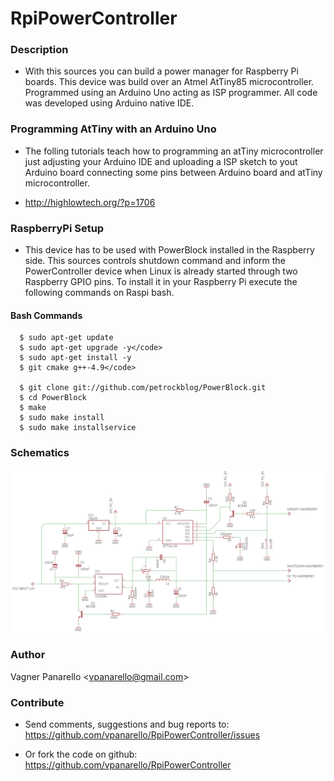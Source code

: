 RpiPowerController
==

### Description
* With this sources you can build a power manager for Raspberry Pi boards. This device was build over an Atmel AtTiny85 microcontroller. Programmed using an Arduino Uno acting as ISP programmer. All code was developed using Arduino native IDE.

### Programming AtTiny with an Arduino Uno

* The folling tutorials teach how to programming an atTiny microcontroller just adjusting your Arduino IDE and uploading a ISP sketch to yout Arduino board connecting some pins between Arduino board and atTiny microcontroller.

- http://highlowtech.org/?p=1706

### RaspberryPi Setup
* This device has to be used with PowerBlock installed in the Raspberry side. This sources controls shutdown command and inform the PowerController device when Linux is already started through two Raspberry GPIO pins. To install it in your Raspberry Pi execute the following commands on Raspi bash.

#### Bash Commands
      $ sudo apt-get update
      $ sudo apt-get upgrade -y</code>
      $ sudo apt-get install -y 
      $ git cmake g++-4.9</code>

      $ git clone git://github.com/petrockblog/PowerBlock.git
      $ cd PowerBlock
      $ make
      $ sudo make install
      $ sudo make installservice

### Schematics

![alt tag](https://raw.githubusercontent.com/vpanarello/RpiPowerController/master/img/powerModule_schematic.png)


### Author

Vagner Panarello <<vpanarello@gmail.com>>


### Contribute

* Send comments, suggestions and bug reports to:
https://github.com/vpanarello/RpiPowerController/issues

* Or fork the code on github:
https://github.com/vpanarello/RpiPowerController

